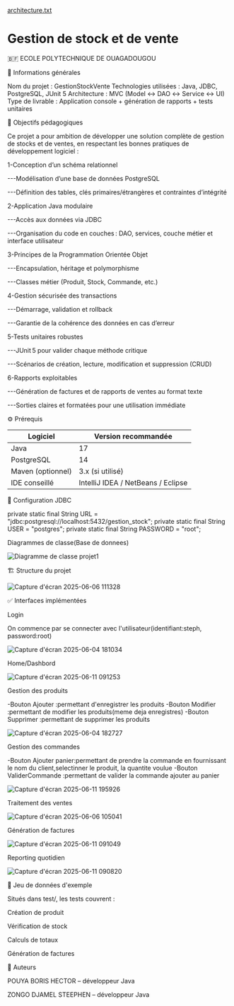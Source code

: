 [architecture.txt](https://github.com/user-attachments/files/20626841/architecture.txt)
# Gestion de stock et de vente


🇧🇫 ECOLE POLYTECHNIQUE DE OUAGADOUGOU


🧾 Informations générales

Nom du projet : GestionStockVente
Technologies utilisées : Java, JDBC, PostgreSQL, JUnit 5
Architecture : MVC (Model ↔ DAO ↔ Service ↔ UI)
Type de livrable : Application console + génération de rapports + tests unitaires


🧠 Objectifs pédagogiques

Ce projet a pour ambition de développer une solution complète de gestion de stocks et de ventes, en respectant les bonnes pratiques de développement logiciel :

1-Conception d’un schéma relationnel

---Modélisation d’une base de données PostgreSQL

---Définition des tables, clés primaires/étrangères et contraintes d’intégrité

2-Application Java modulaire

---Accès aux données via JDBC

---Organisation du code en couches : DAO, services, couche métier et interface utilisateur

3-Principes de la Programmation Orientée Objet

---Encapsulation, héritage et polymorphisme

---Classes métier (Produit, Stock, Commande, etc.)

4-Gestion sécurisée des transactions

---Démarrage, validation et rollback

---Garantie de la cohérence des données en cas d’erreur

5-Tests unitaires robustes

---JUnit 5 pour valider chaque méthode critique

---Scénarios de création, lecture, modification et suppression (CRUD)

6-Rapports exploitables

---Génération de factures et de rapports de ventes au format texte

---Sorties claires et formatées pour une utilisation immédiate


⚙️ Prérequis

| Logiciel       | Version recommandée     |
|----------------|--------------------------|
| Java           | 17                       |
| PostgreSQL     | 14                       |
| Maven (optionnel) | 3.x (si utilisé)      |
| IDE conseillé  | IntelliJ IDEA / NetBeans / Eclipse |


💾 Configuration JDBC

private static final String URL = "jdbc:postgresql://localhost:5432/gestion_stock";
private static final String USER = "postgres";
private static final String PASSWORD = "root";


Diagrammes de classe(Base de donnees)

![Diagramme de classe projet1](https://github.com/user-attachments/assets/c56a6e75-fd5d-452b-930e-b81498ca4eb5)



🏗️ Structure du projet

![Capture d'écran 2025-06-06 111328](https://github.com/user-attachments/assets/6bee9a69-ddb0-40ae-a60a-3576063b2772)



✅ Interfaces implémentées

Login

On commence par se connecter avec l'utilisateur(identifiant:steph, password:root)

![Capture d'écran 2025-06-04 181034](https://github.com/user-attachments/assets/d1aab80d-2de6-4434-a6ba-c4869139ebc0)

Home/Dashbord

![Capture d'écran 2025-06-11 091253](https://github.com/user-attachments/assets/e6201b7a-9a3c-48e4-bf63-471277fb82bc)

Gestion des produits

-Bouton Ajouter :permettant d'enregistrer les produits
-Bouton Modifier :permettant de modifier les produits(meme deja enregistres)
-Bouton Supprimer :permettant de supprimer les produits

![Capture d'écran 2025-06-04 182727](https://github.com/user-attachments/assets/18cbc61a-2503-400d-817a-4022da4d7619)

Gestion des commandes

-Bouton Ajouter panier:permettant de prendre la commande en fournissant le nom du client,selectinner le produit, la quantite voulue
-Bouton ValiderCommande :permettant de valider la commande ajouter au panier


![Capture d'écran 2025-06-11 195926](https://github.com/user-attachments/assets/5f6dcb71-036a-4700-8793-f5c3a84d9561)

Traitement des ventes

![Capture d'écran 2025-06-06 105041](https://github.com/user-attachments/assets/292ddf0e-f064-4bcc-a327-05ba8ade3669)

Génération de factures

![Capture d'écran 2025-06-11 091049](https://github.com/user-attachments/assets/5fe6fc3f-d20e-46fa-97c1-0fefcb16f2e2)

Reporting quotidien

![Capture d'écran 2025-06-11 090820](https://github.com/user-attachments/assets/a4918b27-ec49-4800-afc2-7f88ea589779)


🧪 Jeu de données d'exemple

Situés dans test/, les tests couvrent :

Création de produit

Vérification de stock

Calculs de totaux

Génération de factures



👥 Auteurs

POUYA BORIS HECTOR – développeur Java

ZONGO DJAMEL STEEPHEN – développeur Java

